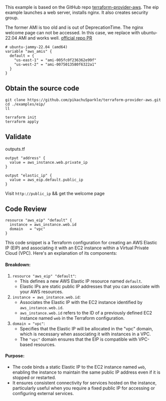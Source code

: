 This example is based on the GitHub repo [terraform-provider-aws](https://github.com/hashicorp/terraform-provider-aws/blob/main/examples/eip). The eip example launches a web server, installs nginx. It also creates security group.

The former AMI is too old and  is out of DeprecationTime. The nginx welcome page can not be accessed. In this case, we replace with ubuntu-22.04 AMI and works well. [official repo PR](https://github.com/hashicorp/terraform-provider-aws/pull/42104)

```
# ubuntu-jammy-22.04 (amd64)
variable "aws_amis" {
  default = {
    "us-east-1" = "ami-005fc0f236362e99f"
    "us-west-2" = "ami-0075013580f6322a1"
  }
}
```
## Obtain the source code

```
git clone https://github.com/pikachuSparkle/terraform-provider-aws.git
cd ./examples/eip/
ll
```

```
terraform init
terraform apply
```

## Validate

outputs.tf
```
output "address" {
  value = aws_instance.web.private_ip
}

output "elastic_ip" {
  value = aws_eip.default.public_ip
}
```

Visit `http://public_ip` && get the welcome page

## Code Review

```
resource "aws_eip" "default" {
  instance = aws_instance.web.id
  domain   = "vpc"
}
```

This code snippet is a Terraform configuration for creating an AWS Elastic IP (EIP) and associating it with an EC2 instance within a Virtual Private Cloud (VPC). Here's an explanation of its components:

#### Breakdown:
1. `resource "aws_eip" "default"`:
    - This defines a new AWS Elastic IP resource named `default`.
    - Elastic IPs are static public IP addresses that you can associate with your AWS resources.    
2. `instance = aws_instance.web.id`:
    - Associates the Elastic IP with the EC2 instance identified by `aws_instance.web.id`.
    - `aws_instance.web.id` refers to the ID of a previously defined EC2 instance named `web` in the Terraform configuration.
3. `domain = "vpc"`:
    - Specifies that the Elastic IP will be allocated in the "vpc" domain, which is necessary when associating it with instances in a VPC.
    - The `"vpc"` domain ensures that the EIP is compatible with VPC-based resources.

#### Purpose:
- The code binds a static Elastic IP to the EC2 instance named `web`, enabling the instance to maintain the same public IP address even if it is stopped or restarted.
- It ensures consistent connectivity for services hosted on the instance, particularly useful when you require a fixed public IP for accessing or configuring external services.